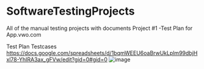 # SoftwareTestingProjects
All of the manual testing projects with documents
Project #1 -Test Plan for App.vwo.com

Test Plan
Testcases
https://docs.google.com/spreadsheets/d/1bqmWEEU6oaBrwUkLplm99dbjHxl78-YhIRA3ax_gFVw/edit?gid=0#gid=0
![image](https://github.com/AkhilAthmakuri/SoftwareTestingProjects/assets/174857184/0b17fe99-5a21-4c88-a9af-a5aa945eb98f)
